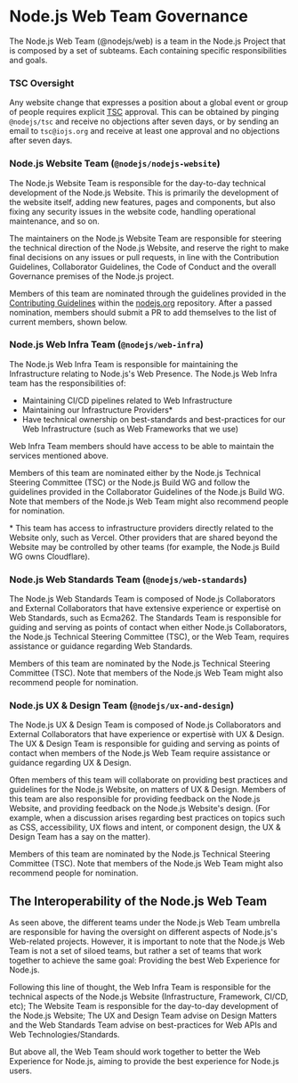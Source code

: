 # Node.js Web Team Governance

The Node.js Web Team (@nodejs/web) is a team in the Node.js Project that is composed by a set of subteams. Each containing specific responsibilities and goals.

### TSC Oversight

Any website change that expresses a position about a global event or group of people requires explicit
[TSC](https://github.com/nodejs/TSC/blob/main/TSC-Charter.md#section-4-responsibilities-of-the-tsc)
approval. This can be obtained by pinging `@nodejs/tsc` and receive no objections after seven days,
or by sending an email to `tsc@iojs.org` and receive at least one approval and no objections after seven days.

### Node.js Website Team (`@nodejs/nodejs-website`)

The Node.js Website Team is responsible for the day-to-day technical development of the Node.js Website. This is primarily the development of the website itself, adding new features, pages and components, but also fixing any security issues in the website code, handling operational maintenance, and so on.

The maintainers on the Node.js Website Team are responsible for steering the technical direction of the Node.js Website, and reserve the right to make final decisions on any issues or pull requests, in line with the Contribution Guidelines, Collaborator Guidelines, the Code of Conduct and the overall Governance premises of the Node.js project.

Members of this team are nominated through the guidelines provided in the [Contributing Guidelines](https://github.com/nodejs/nodejs.org/blob/main/CONTRIBUTING.md#becoming-a-collaborator) within the [nodejs.org](https://github.com/nodejs/nodejs.org) repository. After a passed nomination, members should submit a PR to add themselves to the list of current members, shown below.

### Node.js Web Infra Team (`@nodejs/web-infra`)

The Node.js Web Infra Team is responsible for maintaining the Infrastructure relating to Node.js's Web Presence. The Node.js Web Infra team has the responsibilities of:

- Maintaining CI/CD pipelines related to Web Infrastructure
- Maintaining our Infrastructure Providers\*
- Have technical ownership on best-standards and best-practices for our Web Infrastructure (such as Web Frameworks that we use)

Web Infra Team members should have access to be able to maintain the services mentioned above.

Members of this team are nominated either by the Node.js Technical Steering Committee (TSC) or the Node.js Build WG and follow the guidelines provided in the Collaborator Guidelines of the Node.js Build WG. Note that members of the Node.js Web Team might also recommend people for nomination.

\* This team has access to infrastructure providers directly related to the Website only, such as Vercel. Other providers that are shared beyond the Website may be controlled by other teams (for example, the Node.js Build WG owns Cloudflare).

### Node.js Web Standards Team (`@nodejs/web-standards`)

The Node.js Web Standards Team is composed of Node.js Collaborators and External Collaborators that have extensive experience or expertisè on Web Standards, such as Ecma262. The Standards Team is responsible for guiding and serving as points of contact when either Node.js Collaborators, the Node.js Technical Steering Committee (TSC), or the Web Team, requires assistance or guidance regarding Web Standards.

Members of this team are nominated by the Node.js Technical Steering Committee (TSC). Note that members of the Node.js Web Team might also recommend people for nomination.

### Node.js UX & Design Team (`@nodejs/ux-and-design`)

The Node.js UX & Design Team is composed of Node.js Collaborators and External Collaborators that have experience or expertisè with UX & Design. The UX & Design Team is responsible for guiding and serving as points of contact when members of the Node.js Web Team require assistance or guidance regarding UX & Design.

Often members of this team will collaborate on providing best practices and guidelines for the Node.js Website, on matters of UX & Design. Members of this team are also responsible for providing feedback on the Node.js Website, and providing feedback on the Node.js Website's design. (For example, when a discussion arises regarding best practices on topics such as CSS, accessibility, UX flows and intent, or component design, the UX & Design Team has a say on the matter).

Members of this team are nominated by the Node.js Technical Steering Committee (TSC). Note that members of the Node.js Web Team might also recommend people for nomination.

## The Interoperability of the Node.js Web Team

As seen above, the different teams under the Node.js Web Team umbrella are responsible for having the oversight on different aspects of Node.js's Web-related projects. However, it is important to note that the Node.js Web Team is not a set of siloed teams, but rather a set of teams that work together to achieve the same goal: Providing the best Web Experience for Node.js.

Following this line of thought, the Web Infra Team is responsible for the technical aspects of the Node.js Website (Infrastructure, Framework, CI/CD, etc); The Website Team is responsible for the day-to-day development of the Node.js Website; The UX and Design Team advise on Design Matters and the Web Standards Team advise on best-practices for Web APIs and Web Technologies/Standards.

But above all, the Web Team should work together to better the Web Experience for Node.js, aiming to provide the best experience for Node.js users.
